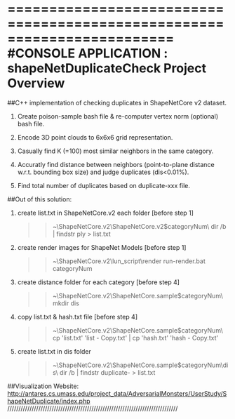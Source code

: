 ========================================================================
    #CONSOLE APPLICATION : shapeNetDuplicateCheck Project Overview
========================================================================

##C++ implementation of checking duplicates in ShapeNetCore v2 dataset.

1. Create poison-sample bash file & re-computer vertex norm (optional) bash file.

2. Encode 3D point clouds to 6x6x6 grid representation.

3. Casually find K (=100) most similar neighbors in the same category.

4. Accuratly find distance between neighbors (point-to-plane distance w.r.t. bounding box size) and judge duplicates (dis<0.01%).

5. Find total number of duplicates based on duplicate-xxx file.


##Out of this solution:

1. create list.txt in ShapeNetCore.v2 each folder [before step 1]
	>> ~\ShapeNetCore.v2\ShapeNetCore.v2\$categoryNum\ dir /b | findstr ply > list.txt

2. create render images for ShapeNet Models [before step 1]
	>> ~\ShapeNetCore.v2\lun_script\render run-render.bat categoryNum

3. create distance folder for each category [before step 4]
	>> ~\ShapeNetCore.v2\ShapeNetCore.sample\$categoryNum\ mkdir dis

4. copy list.txt & hash.txt file [before step 4]
	>> ~\ShapeNetCore.v2\ShapeNetCore.sample\$categoryNum\ cp 'list.txt' 'list - Copy.txt' | cp 'hash.txt' 'hash - Copy.txt'

5. create list.txt in dis folder
	>> ~\ShapeNetCore.v2\ShapeNetCore.sample\$categoryNum\dis\ dir /b | findstr duplicate- > list.txt



##Visualization Website:
	http://antares.cs.umass.edu/project_data/AdversarialMonsters/UserStudy/ShapeNetDuplicate/index.php
/////////////////////////////////////////////////////////////////////////////

